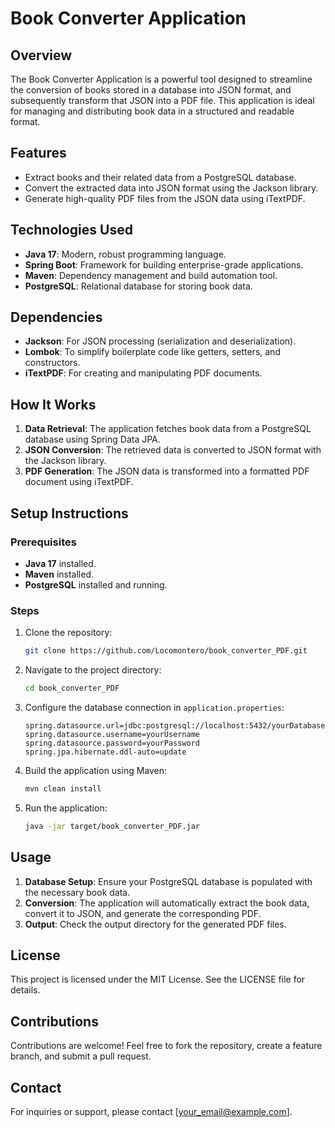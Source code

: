 # Book Converter Application

## Overview
The Book Converter Application is a powerful tool designed to streamline the conversion of books stored in a database into JSON format, and subsequently transform that JSON into a PDF file. This application is ideal for managing and distributing book data in a structured and readable format.

## Features
- Extract books and their related data from a PostgreSQL database.
- Convert the extracted data into JSON format using the Jackson library.
- Generate high-quality PDF files from the JSON data using iTextPDF.

## Technologies Used
- **Java 17**: Modern, robust programming language.
- **Spring Boot**: Framework for building enterprise-grade applications.
- **Maven**: Dependency management and build automation tool.
- **PostgreSQL**: Relational database for storing book data.

## Dependencies
- **Jackson**: For JSON processing (serialization and deserialization).
- **Lombok**: To simplify boilerplate code like getters, setters, and constructors.
- **iTextPDF**: For creating and manipulating PDF documents.

## How It Works
1. **Data Retrieval**: The application fetches book data from a PostgreSQL database using Spring Data JPA.
2. **JSON Conversion**: The retrieved data is converted to JSON format with the Jackson library.
3. **PDF Generation**: The JSON data is transformed into a formatted PDF document using iTextPDF.

## Setup Instructions

### Prerequisites
- **Java 17** installed.
- **Maven** installed.
- **PostgreSQL** installed and running.

### Steps
1. Clone the repository:
   ```bash
   git clone https://github.com/Locomontero/book_converter_PDF.git
   ```
2. Navigate to the project directory:
   ```bash
   cd book_converter_PDF
   ```
3. Configure the database connection in `application.properties`:
   ```properties
   spring.datasource.url=jdbc:postgresql://localhost:5432/yourDatabase
   spring.datasource.username=yourUsername
   spring.datasource.password=yourPassword
   spring.jpa.hibernate.ddl-auto=update
   ```
4. Build the application using Maven:
   ```bash
   mvn clean install
   ```
5. Run the application:
   ```bash
   java -jar target/book_converter_PDF.jar
   ```

## Usage
1. **Database Setup**: Ensure your PostgreSQL database is populated with the necessary book data.
2. **Conversion**: The application will automatically extract the book data, convert it to JSON, and generate the corresponding PDF.
3. **Output**: Check the output directory for the generated PDF files.

## License
This project is licensed under the MIT License. See the LICENSE file for details.

## Contributions
Contributions are welcome! Feel free to fork the repository, create a feature branch, and submit a pull request.

## Contact
For inquiries or support, please contact [your_email@example.com].

